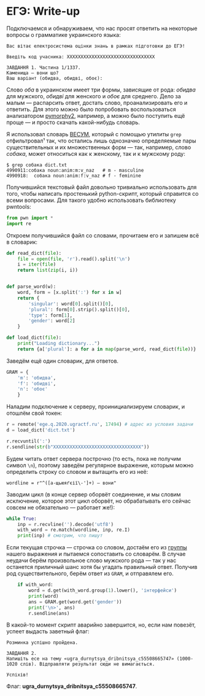 # ЕГЭ: Write-up

Подключаемся и обнаруживаем, что нас просят ответить на некоторые вопросы о грамматике украинского языка:

```
Вас вітає електросистема оцінки знань в рамках підготовки до ЕГЭ!

Введіть код учасника: XXXXXXXXXXXXXXXXXXXXXXXXXXXXXXXX

ЗАВДАННЯ 1. Частина 1/1337.
Каменища — вони що?
Ваш варіант (обидва, обидві, обоє):
```

Слово *оба* в украинском имеет три формы, зависящие от рода: *обидва* для мужского, *обидві* для женского и *обоє* для среднего. Дело за малым — распарсить ответ, достать слово, проанализировать его и ответить. Для этого можно было попробовать воспользоваться анализатором [pymorphy2](https://pymorphy2.readthedocs.io), например, а можно было поступить ещё проще — и просто скачать какой-нибудь словарь.

Я использовал словарь [ВЕСУМ](https://github.com/brown-uk/dict_uk), который с помощью утилиты `grep` отфильтровал¹ так, что остались лишь однозначно определяемые пары существительных и их множественных форм — так, например, слово *собака*, может относиться как к женскому, так и к мужскому роду:
```grep
$ grep собака dict.txt
4990911:собака noun:anim:m:v_naz   # m - masculine
4990918:  собака noun:anim:f:v_naz # f - feminine
```

Получившийся текстовый файл довольно тривиально использовать для того, чтобы написать простенький python-скрипт, который справится со всеми вопросами. Для такого удобно использовать библиотеку pwntools:

```python
from pwn import *
import re
```

Откроем получившийся файл со словами, прочитаем его и запишем всё в словарик:
```python
def read_dict(file):
    file = open(file, 'r').read().split('\n')
    i = iter(file)
    return list(zip(i, i))


def parse_word(w):
    word, form = [x.split(':') for x in w]
    return {
        'singular': word[0].split()[0],
        'plural': form[0].strip().split()[0],
        'type': form[1],
        'gender': word[2]
    }

def load_dict(file):
    print("Loading dictionary...")
    return {a['plural']: a for a in map(parse_word, read_dict(file))}
```

Заведём ещё один словарик, для ответов.
```python
GRAM = {
    'm': 'обидва',
    'f': 'обидві',
    'n': 'обоє'
    }
```

Наладим подключение к серверу, проинициализируем словарик, и отошлём свой токен:

```python
r = remote('ege.q.2020.ugractf.ru', 17494) # адрес из условия задачи
d = load_dict('dict.txt')

r.recvuntil(':')
r.sendline(str(b"XXXXXXXXXXXXXXXXXXXXXXXXXXXXXXXX"))
```

Будем читать ответ сервера построчно (то есть, пока не получим символ `\n`), поэтому заведём регулярное выражение, которым можно определить строку со словом и вытащить его из неё:

```python3
wordline = r"^([а-щьюяґєії\-']+) — вони"
```

Заводим цикл (в конце сервер оборвёт соединение, и мы словим исключение, которое этот цикл оборвёт, но обрабатывать его сейчас совсем не обязательно — работает же!):
```python
while True:
    inp = r.recvline('').decode('utf8')
    with_word = re.match(wordline, inp, re.I)
    print(inp) # смотрим, что пишут
```

Если текущая строчка — строчка со словом, достаём его из [группы](https://ru.wikipedia.org/wiki/Регулярные_выражения#Обратная_связь) нашего выражения и пытаемся сопоставить со словарём. В случае неудачи берём произвольное слово мужского рода — так у нас останется приличный шанс хотя бы угадать правильный ответ. Получив род существительного, берём ответ из `GRAM`, и отправялем его.
```python
    if with_word:
        word = d.get(with_word.group(1).lower(), 'інтерфейси')
        print(word)
        ans = GRAM.get(word.get('gender'))
        print('\n>', ans)
        r.sendline(ans)

```

В какой-то момент скрипт аварийно завершится, но, если нам повезёт, успеет выдасть заветный флаг:
```
Розминка успішно пройдена.

ЗАВДАННЯ 2.
Напишіть есе на тему «ugra_durnytsya_dribnitsya_c55508665747» (1000-1020 слів). Відправляти результат сюди не вимагається.

Успіхів!
```


Флаг: **ugra_durnytsya_dribnitsya_c55508665747**.
